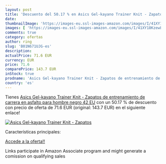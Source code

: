```yaml
---
layout: post
title: 'Descuento del 50.17 % en Asics Gel-kayano Trainer Knit - Zapatos '
date: 
thumbnailImage: 'https://images-eu.ssl-images-amazon.com/images/I/41XY18KzewL._SL200_.jpg'
images: [ 'https://images-eu.ssl-images-amazon.com/images/I/41XY18KzewL._SL200_.jpg' ]
comments: true
category: ofertas
author: ring
slug: 'B01N671UJG-es'
description:
actualPrice: 71.6 EUR
currency: EUR
price: 71.6
comparePrice: 143.7 EUR
inStock: true
prodname: 'Asics Gel-kayano Trainer Knit - Zapatos de entrenamiento de carrera en asfalto para hombre  negro  42 EU'
country: 'es'
---
```


Tienes [Asics Gel-kayano Trainer Knit - Zapatos de entrenamiento de carrera en asfalto para hombre  negro  42 EU](https://www.amazon.es/dp/B01N671UJG/?tag=tolees-21) con un 50.17 % de descuento con precio de oferta de 71.6 EUR (original: 143.7 EUR) en el siguiente enlace!

[![Asics Gel-kayano Trainer Knit - Zapatos ](https://images-eu.ssl-images-amazon.com/images/I/41XY18KzewL._SL200_.jpg)](https://www.amazon.es/dp/B01N671UJG/?tag=tolees-21)

Características principales:


[Accede a la oferta!!](https://www.amazon.es/dp/B01N671UJG/?tag=tolees-21)

Links participate in Amazon Associate program and might generate a comission on qualifying sales


